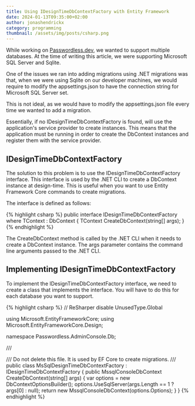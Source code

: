 ```yaml
---
title: Using IDesignTimeDbContextFactory with Entity Framework
date: 2024-01-13T09:35:00+02:00
author: jonashendrickx
category: programming
thumbnail: /assets/img/posts/csharp.png
---
```


While working on [Passwordless.dev](https://passwordless.dev), we wanted to support multiple databases. At the time of writing this article, we were
supporting Microsoft SQL Server and Sqlite.

One of the issues we ran into adding migrations using .NET migrations was that, when we were using Sqlite on
our developer machines, we would require to modify the appsettings.json to have the connection string for Microsoft SQL
Server set.

This is not ideal, as we would have to modify the appsettings.json file every time we wanted to add a migration.

Essentially, if no IDesignTimeDbContextFactory is found, will use the application's service provider to create
instances. This means that the application must be running in order to create the DbContext instances and register them
with the service provider.

## IDesignTimeDbContextFactory

The solution to this problem is to use the IDesignTimeDbContextFactory interface. This interface is used by the .NET
CLI to create a DbContext instance at design-time. This is useful when you want to use Entity Framework Core
commands to create migrations.

The interface is defined as follows:

{% highlight csharp %}
public interface IDesignTimeDbContextFactory<out TContext> where TContext : DbContext
{
TContext CreateDbContext(string[] args);
}
{% endhighlight %}

The CreateDbContext method is called by the .NET CLI when it needs to create a DbContext instance. The args parameter
contains the command line arguments passed to the .NET CLI.

## Implementing IDesignTimeDbContextFactory

To implement the IDesignTimeDbContextFactory interface, we need to create a class that implements the interface.
You will have to do this for each database you want to support.

{% highlight csharp %}
// ReSharper disable UnusedType.Global

using Microsoft.EntityFrameworkCore;
using Microsoft.EntityFrameworkCore.Design;

namespace Passwordless.AdminConsole.Db;

/// <summary>
/// Do not delete this file. It is used by EF Core to create migrations.
/// </summary>
public class MsSqlDesignTimeDbContextFactory : IDesignTimeDbContextFactory<MssqlConsoleDbContext>
{
public MssqlConsoleDbContext CreateDbContext(string[] args)
{
var options = new DbContextOptionsBuilder<MssqlConsoleDbContext>();
options.UseSqlServer(args.Length == 1 ? args[0] : null);
return new MssqlConsoleDbContext(options.Options);
}
}
{% endhighlight %}


